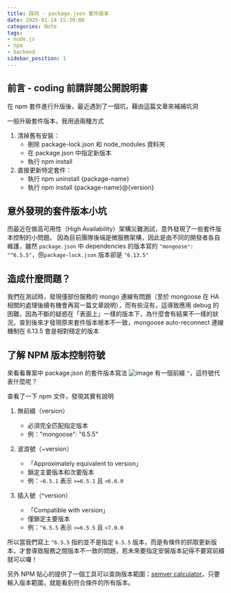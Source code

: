 ```yaml
---
title: 踩坑 - package.json 套件版本
date: 2025-01-14 15:39:00
categories: Note
tags:
- node.js
- npm
- backend
sidebar_position: 1
---
```


## 前言 - coding 前請詳閱公開說明書

在 npm 套件進行升版後，最近遇到了一個坑，藉由這篇文章來補補坑洞

一般升級套件版本，我用過兩種方式
1. 清掉舊有安裝：
    * 刪除 package-lock.json 和 node_modules 資料夾
    * 在 package.json 中指定新版本
    * 執行 npm install
2. 直接更新特定套件：
   * 執行 npm uninstall {package-name}
   * 執行 npm install {package-name}@{version}

## 意外發現的套件版本小坑

而最近在做高可用性（High Availability）架構災難測試，意外發現了一些套件版本控制的小問題。
因為目前團隊後端是微服務架構，因此是由不同的開發者各自維護，雖然 `package.json` 中 dependencies 的版本寫的 `"mongoose": "^6.5.5"`，但`package-lock.json` 版本卻是 `"6.13.5"`

## 造成什麼問題？

我們在測試時，發現僅部份服務的 mongo 連線有問題（至於 mongoose 在 HA 相關的處理後續有機會再寫一篇文章說明），而有些沒有，這導致應用 debug 的困難，因為不斷的疑惑在「表面上」一樣的版本下，為什麼會有結果不一樣的狀況，查到後來才發現原來套件版本根本不一致，mongoose auto-reconnect 連線機制在 6.13.5 會是相對穩定的版本

## 了解 NPM 版本控制符號

來看看專案中 package.json 的套件版本寫法
![image](https://i.imgur.com/xkreVpT.png)
有一個前綴 `^`，這符號代表什麼呢？

查看了一下 npm 文件，發現其實有說明

1. 無前綴（version）
    * 必須完全匹配指定版本
    * 例："mongoose": "6.5.5"

2. 波浪號（~version）
    * 「Approximately equivalent to version」
    * 鎖定主要版本和次要版本
    * 例：`~6.5.1` 表示 `>=6.5.1` 且 `<6.6.0`

3. 插入號（^version）
   * 「Compatible with version」
   * 僅鎖定主要版本
   * 例：`^6.5.5` 表示 `>=6.5.5` 且 `<7.0.0`


所以當我們寫上 `^6.5.5` 指的並不是指定 `6.5.5` 版本，而是有條件的抓取更新版本，才會導致服務之間版本不一致的問題，若未來要指定安裝版本記得不要寫前綴就可以囉！


另外 NPM 貼心的提供了一個工具可以查詢版本範圍：[semver calculator](https://semver.npmjs.com/)。只要輸入版本範圍，就能看到符合條件的所有版本。
